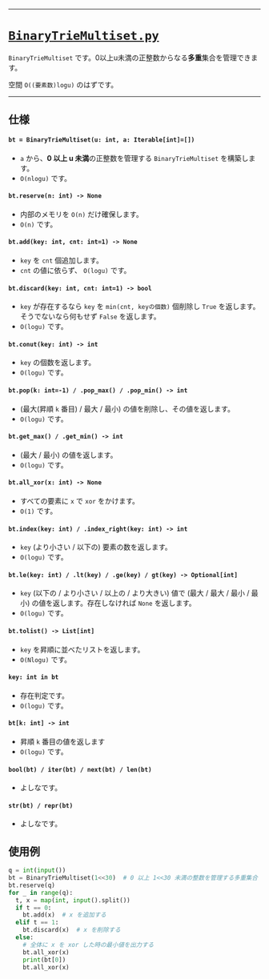 _____

# [`BinaryTrieMultiset.py`](https://github.com/titanium-22/Library_py/tree/main/DataStructures/BinaryTrie/BinaryTrieMultiset.py)

`BinaryTrieMultiset` です。0以上u未満の正整数からなる**多重**集合を管理できます。

空間 `O((要素数)logu)` のはずです。

____

## 仕様

#### `bt = BinaryTrieMultiset(u: int, a: Iterable[int]=[])`
- `a` から、**0 以上 u 未満**の正整数を管理する `BinaryTrieMultiset` を構築します。
- `O(nlogu)` です。

#### `bt.reserve(n: int) -> None`
- 内部のメモリを `O(n)` だけ確保します。
- `O(n)` です。

#### `bt.add(key: int, cnt: int=1) -> None`
- `key` を `cnt` 個追加します。
- `cnt` の値に依らず、 `O(logu)` です。

#### `bt.discard(key: int, cnt: int=1) -> bool`
- `key` が存在するなら `key` を `min(cnt, keyの個数)` 個削除し `True` を返します。そうでないなら何もせず `False` を返します。
- `O(logu)` です。

#### `bt.conut(key: int) -> int`
- `key` の個数を返します。
- `O(logu)` です。

#### `bt.pop(k: int=-1) / .pop_max() / .pop_min() -> int`
- (最大(昇順 `k` 番目) / 最大 / 最小) の値を削除し、その値を返します。
- `O(logu)` です。

#### `bt.get_max() / .get_min() -> int`
- (最大 / 最小) の値を返します。
- `O(logu)` です。

#### `bt.all_xor(x: int) -> None`
- すべての要素に `x` で `xor` をかけます。
- `O(1)` です。

#### `bt.index(key: int) / .index_right(key: int) -> int`
- `key` (より小さい / 以下の) 要素の数を返します。
- `O(logu)` です。

#### `bt.le(key: int) / .lt(key) / .ge(key) / gt(key) -> Optional[int]`
- `key` (以下の / より小さい / 以上の / より大きい) 値で (最大 / 最大 / 最小 / 最小) の値を返します。存在しなければ `None` を返します。
- `O(logu)` です。

#### `bt.tolist() -> List[int]`
- `key` を昇順に並べたリストを返します。
- `O(Nlogu)` です。

#### `key: int in bt`
- 存在判定です。
- `O(logu)` です。

#### `bt[k: int] -> int`
- 昇順 `k` 番目の値を返します
- `O(logu)` です。

#### `bool(bt) / iter(bt) / next(bt) / len(bt)`
- よしなです。

#### `str(bt) / repr(bt)`
- よしなです。

## 使用例

```python
q = int(input())
bt = BinaryTrieMultiset(1<<30)  # 0 以上 1<<30 未満の整数を管理する多重集合 bt を定義
bt.reserve(q)
for _ in range(q):
  t, x = map(int, input().split())
  if t == 0:
    bt.add(x)  # x を追加する
  elif t == 1:
    bt.discard(x)  # x を削除する
  else:
    # 全体に x を xor した時の最小値を出力する 
    bt.all_xor(x)
    print(bt[0])
    bt.all_xor(x)
```
